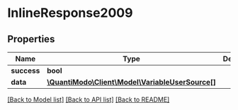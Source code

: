 # InlineResponse2009

## Properties
Name | Type | Description | Notes
------------ | ------------- | ------------- | -------------
**success** | **bool** |  | [optional] 
**data** | [**\QuantiModo\Client\Model\VariableUserSource[]**](VariableUserSource.md) |  | [optional] 

[[Back to Model list]](../README.md#documentation-for-models) [[Back to API list]](../README.md#documentation-for-api-endpoints) [[Back to README]](../README.md)


